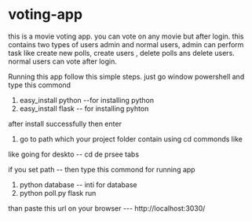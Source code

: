 # voting-app

this is a movie voting app.
you can vote on any movie but after login.
this contains two types of users admin and normal users, admin can perform task like create new polls, create users , delete polls ans delete users.
normal users can vote after login.

Running this app follow this simple steps.
just go window powershell and type this commond
1. easy_install python   --for installing python
2. easy_install flask    -- for installing pyhton

after install successfully 
then enter
1. go to path which your project folder contain using cd commonds like

like going for deskto -- cd de prsee tabs

if you set path -- then type this commond for running app
1. python database  -- inti for database
2. python poll.py 
flask run

than paste this url on your browser --- http://localhost:3030/




